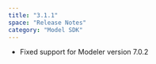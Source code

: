 ```yaml
---
title: "3.1.1"
space: "Release Notes"
category: "Model SDK"
---
```


* Fixed support for Modeler version 7.0.2

